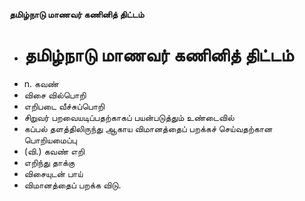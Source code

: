 **தமிழ்நாடு மாணவர் கணினித் திட்டம்**
- # தமிழ்நாடு மாணவர் கணினித் திட்டம்
- n. கவண்
- விசை வில்பொறி
- எறிபடை வீச்சுப்பொறி
- சிறுவர் பறவையடிப்பதற்காகப் பயன்படுத்தும் உண்டைவில்
- கப்பல் தளத்திலிருந்து ஆகாய விமானத்தைப் பறக்கச் செய்வதற்கான பொறியமைப்பு
- (வி.) கவண் எறி
- எறிந்து தாக்கு
- விசையுடன் பாய்
- விமானத்தைப் பறக்க விடு.

